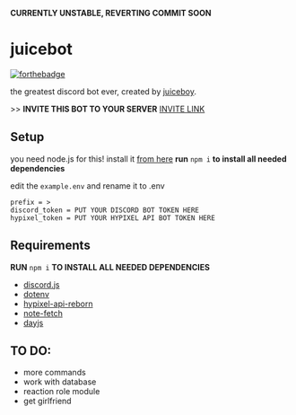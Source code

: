 **CURRENTLY UNSTABLE, REVERTING COMMIT SOON**

# juicebot
[![forthebadge](https://forthebadge.com/images/badges/built-with-swag.svg)](https://forthebadge.com)

the greatest discord bot ever, created by [juiceboy](https://twitter.com/i/user/1026587028295704576).

\>\> **INVITE THIS BOT TO YOUR SERVER** [INVITE LINK](https://discord.com/oauth2/authorize?client_id=711802256697065505&scope=bot&permissions=604499014)

## Setup
you need node.js for this! install it [from here](https://nodejs.org/en/download/)
**run** `npm i` **to install all needed dependencies**

edit the `example.env` and rename it to .env
```
prefix = >
discord_token = PUT YOUR DISCORD BOT TOKEN HERE
hypixel_token = PUT YOUR HYPIXEL API BOT TOKEN HERE
```

## Requirements
**RUN** `npm i` **TO INSTALL ALL NEEDED DEPENDENCIES**
- [discord.js](https://www.npmjs.com/package/discord.js)
- [dotenv](https://www.npmjs.com/package/dotenv)
- [hypixel-api-reborn](https://www.npmjs.com/package/hypixel-api-reborn)
- [note-fetch](https://www.npmjs.com/package/node-fetch)
- [dayjs](https://www.npmjs.com/package/dayjs)


## TO DO:
- more commands
- work with database
- reaction role module
- get girlfriend

